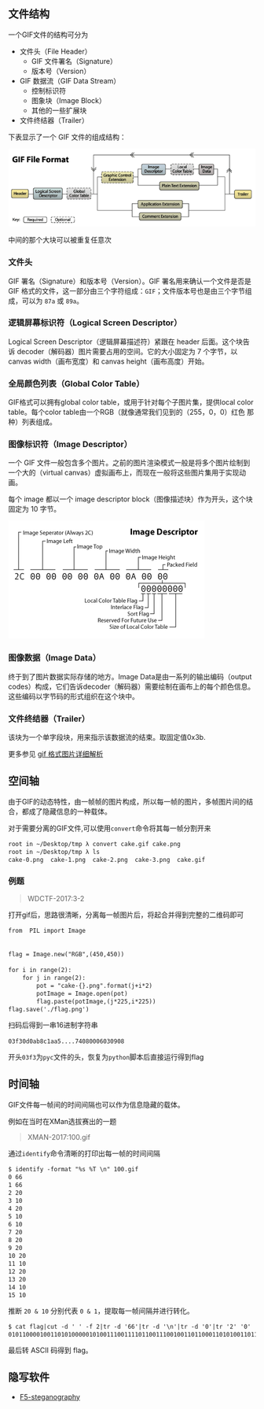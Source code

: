 ## 文件结构

一个GIF文件的结构可分为

-   文件头（File Header）
    - GIF 文件署名（Signature）
    - 版本号（Version）
-   GIF 数据流（GIF Data Stream）
    - 控制标识符
    - 图象块（Image Block）
    - 其他的一些扩展块
-   文件终结器（Trailer）

下表显示了一个 GIF 文件的组成结构：

![](./figure/gif.png)

中间的那个大块可以被重复任意次

### 文件头

GIF 署名（Signature）和版本号（Version）。GIF 署名用来确认一个文件是否是 GIF 格式的文件，这一部分由三个字符组成：`GIF`；文件版本号也是由三个字节组成，可以为 `87a` 或 `89a`。

### 逻辑屏幕标识符（Logical Screen Descriptor）

Logical Screen Descriptor（逻辑屏幕描述符）紧跟在 header 后面。这个块告诉 decoder（解码器）图片需要占用的空间。它的大小固定为 7 个字节，以 canvas width（画布宽度）和 canvas height（画布高度）开始。

### 全局颜色列表（Global Color Table）

GIF格式可以拥有global color table，或用于针对每个子图片集，提供local color table。每个color
table由一个RGB（就像通常我们见到的（255，0，0）红色 那种）列表组成。

### 图像标识符（Image Descriptor）

一个 GIF 文件一般包含多个图片。之前的图片渲染模式一般是将多个图片绘制到一个大的（virtual
canvas）虚拟画布上，而现在一般将这些图片集用于实现动画。

每个 image 都以一个 image descriptor block（图像描述块）作为开头，这个块固定为 10 字节。

![](./figure/imagesdescription.png)

### 图像数据（Image Data）

终于到了图片数据实际存储的地方。Image Data是由一系列的输出编码（output codes）构成，它们告诉decoder（解码器）需要绘制在画布上的每个颜色信息。这些编码以字节码的形式组织在这个块中。

### 文件终结器（Trailer）

该块为一个单字段块，用来指示该数据流的结束。取固定值0x3b.

更多参见 [gif 格式图片详细解析](http://www.jianshu.com/p/df52f1511cf8)

## 空间轴

由于GIF的动态特性，由一帧帧的图片构成，所以每一帧的图片，多帧图片间的结合，都成了隐藏信息的一种载体。

对于需要分离的GIF文件,可以使用`convert`命令将其每一帧分割开来

``` sourceCode shell
root in ~/Desktop/tmp λ convert cake.gif cake.png
root in ~/Desktop/tmp λ ls
cake-0.png  cake-1.png  cake-2.png  cake-3.png  cake.gif
```

### 例题

> WDCTF-2017:3-2

打开gif后，思路很清晰，分离每一帧图片后，将起合并得到完整的二维码即可

``` sourceCode python
from  PIL import Image


flag = Image.new("RGB",(450,450))

for i in range(2):
    for j in range(2):
        pot = "cake-{}.png".format(j+i*2)
        potImage = Image.open(pot)
        flag.paste(potImage,(j*225,i*225))
flag.save('./flag.png')
```

扫码后得到一串16进制字符串

`03f30d0ab8c1aa5....74080006030908`

开头`03f3`为`pyc`文件的头，恢复为`python`脚本后直接运行得到flag

## 时间轴

GIF文件每一帧间的时间间隔也可以作为信息隐藏的载体。

例如在当时在XMan选拔赛出的一题

> XMAN-2017:100.gif

通过`identify`命令清晰的打印出每一帧的时间间隔

```shell
$ identify -format "%s %T \n" 100.gif
0 66
1 66
2 20
3 10
4 20
5 10
6 10
7 20
8 20
9 20
10 20
11 10
12 20
13 20
14 10
15 10
```

推断 `20 & 10`  分别代表 `0 & 1`，提取每一帧间隔并进行转化。

```shell
$ cat flag|cut -d ' ' -f 2|tr -d '66'|tr -d '\n'|tr -d '0'|tr '2' '0'
0101100001001101010000010100111001111011001110010011011000110101001101110011010101100010011001010110010101100100001101000110010001100101011000010011000100111000011001000110010101100100001101000011011100110011001101010011011000110100001100110110000101100101011000110110011001100001001100110011010101111101#
```

最后转 ASCII 码得到 flag。

## 隐写软件

- [F5-steganography](https://github.com/matthewgao/F5-steganography)
